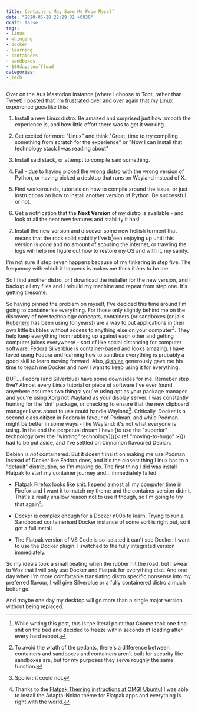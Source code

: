 ```yaml
---
title: Containers May Save Me From Myself
date: "2020-05-28 22:29:32 +0930"
draft: false
tags:
- linux
- whinging
- docker
- learning
- containers
- sandboxes
- 100daystooffload
categories:
- Tech
---
```


Over on the Aus Mastodon instance (where I choose to Toot, rather than Tweet) [I posted that I'm frustrated over and over again](https://aus.social/@screenbeard/104199021132438489) that my Linux experience goes like this:

1. Install a new Linux distro. Be amazed and surprised just how smooth the experience is, and how little effort there was to get it working.

2. Get excited for more "Linux" and think "Great, time to try compiling something from scratch for the experience" or "Now I can install that technology stack I was reading about"

3. Install said stack, or attempt to compile said something.

4. Fail - due to having picked the wrong distro with the wrong version of Python, or having picked a desktop that runs on Wayland instead of X.

5. Find workarounds, tutorials on how to compile around the issue, or just instructions on how to install another version of Python. Be successful or not.

6. Get a notification that the **Next Version** of my distro is available - and look at all the neat new features and stability it has!

7. Install the new version and discover some new hellish torment that means that the rock solid stability I've b[^ugh]een enjoying up until this version is *gone* and no amount of scouring the internet, or trawling the logs will help me figure out how to restore my OS and with it, my sanity. 

I'm not sure if step seven happens because of my tinkering in step five. The frequency with which it happens is makes me think it _has_ to be me. 

So I find another distro, or I download the installer for the new version, and I backup all my files and I rebuild my machine and repeat from step one. It's getting tiresome.

So having pinned the problem on myself, I've decided this time around I'm going to containerise everything. For those only slightly behind me on the discovery of new technology concepts, containers (or sandboxes (or jails [Rubenerd](https://rubenerd.com) has been using for years)) are a way to put applications in their own little bubbles without access to anything else on your computer[^disclaimer]. They help keep everything from rubbing up against each other and getting computer juices everywhere - sort of like social distancing for computer software. [Fedora Silverblue](https://silverblue.fedoraproject.org/) is container-based and looks amazing. I have loved using Fedora and learning how to sandbox everything is probably a good skill to learn moving forward. Also, [@shlee](https://aus.social/@shlee) generously gave me his time to teach me Docker and now I want to keep using it for everything. 

BUT... Fedora (and Silverblue) have some downsides for me. Remeber step five? Almost every Linux tutorial or piece of software I've ever found anywhere assumes two things: you're using apt as your package manager, and you're using Xorg not Wayland as your display server. I was constantly hunting for the 'dnf' package, or checking to ensure that the new clipboard manager I was about to use could handle Wayland[^spoiler]. Critically, Docker is a second class citizen in Fedora in favour of Podman, and while Podman might be better in some ways - like Wayland: it's not what everyone is using. In the end the perpetual dream I have [to use the "superior" technology over the "winning" technology]({{< ref "moving-to-hugo" >}}) had to be put aside, and I've settled on Cinnamon flavoured Debian.

Debian is *not* containered. But it doesn't insist on making me use Podman instead of Docker like Fedora does, and it's the closest thing Linux has to a "default" distribution, so I'm making do. The first thing I did was install Flatpak to start my container journey and... immediately failed.

* Flatpak Firefox looks like shit. I spend almost all my computer time in Firefox and I want it to match my theme and the container version didn't. That's a really shallow reason not to use it though, so I'm going to try that again[^update].

* Docker is complex enough for a Docker n00b to learn. Trying to run a Sandboxed containerised Docker instance of some sort is right out, so it got a full install.

* The Flatpak version of VS Code is so isolated it can't see Docker. I want to use the Docker plugin. I switched to the fully integrated version immediately. 

So my ideals took a small beating when the rubber hit the road, but I swear to Woz that I will only use Docker and Flatpak for everything else. And one day when I'm more comfortable translating distro specific nonsense into my preferred flavour, I will give Silverblue or a fully containered distro a much better go. 

And maybe one day my desktop will go more than a single major version without being replaced. 

[^ugh]: While writing this post, this is the literal point that Gnome took one final shit on the bed and decided to freeze within seconds of loading after every hard reboot.

[^disclaimer]: To avoid the wrath of the pedants, there's a difference between containers and sandboxes and containers aren't built for security like sandboxes are, but for my purposes they serve roughly the same function.

[^spoiler]: Spolier: it could not.

[^update]: Thanks to the [Flatpak Theming instructions at OMG! Ubuntu!](https://www.omgubuntu.co.uk/2017/05/flatpak-theme-issue-fix) I was able to install the Adapta-Nokto theme for Flatpak apps and everything is right with the world.